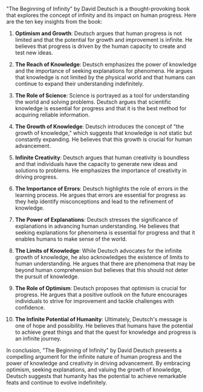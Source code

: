 "The Beginning of Infinity" by David Deutsch is a thought-provoking book that explores the concept of infinity and its impact on human progress. Here are the ten key insights from the book:

1. **Optimism and Growth**: Deutsch argues that human progress is not limited and that the potential for growth and improvement is infinite. He believes that progress is driven by the human capacity to create and test new ideas.

2. **The Reach of Knowledge**: Deutsch emphasizes the power of knowledge and the importance of seeking explanations for phenomena. He argues that knowledge is not limited by the physical world and that humans can continue to expand their understanding indefinitely.

3. **The Role of Science**: Science is portrayed as a tool for understanding the world and solving problems. Deutsch argues that scientific knowledge is essential for progress and that it is the best method for acquiring reliable information.

4. **The Growth of Knowledge**: Deutsch introduces the concept of "the growth of knowledge," which suggests that knowledge is not static but constantly expanding. He believes that this growth is crucial for human advancement.

5. **Infinite Creativity**: Deutsch argues that human creativity is boundless and that individuals have the capacity to generate new ideas and solutions to problems. He emphasizes the importance of creativity in driving progress.

6. **The Importance of Errors**: Deutsch highlights the role of errors in the learning process. He argues that errors are essential for progress as they help identify misconceptions and lead to the refinement of knowledge.

7. **The Power of Explanations**: Deutsch stresses the significance of explanations in advancing human understanding. He believes that seeking explanations for phenomena is essential for progress and that it enables humans to make sense of the world.

8. **The Limits of Knowledge**: While Deutsch advocates for the infinite growth of knowledge, he also acknowledges the existence of limits to human understanding. He argues that there are phenomena that may be beyond human comprehension but believes that this should not deter the pursuit of knowledge.

9. **The Role of Optimism**: Deutsch proposes that optimism is crucial for progress. He argues that a positive outlook on the future encourages individuals to strive for improvement and tackle challenges with confidence.

10. **The Infinite Potential of Humanity**: Ultimately, Deutsch's message is one of hope and possibility. He believes that humans have the potential to achieve great things and that the quest for knowledge and progress is an infinite journey.

In conclusion, "The Beginning of Infinity" by David Deutsch presents a compelling argument for the infinite nature of human progress and the power of knowledge and creativity in driving advancement. By embracing optimism, seeking explanations, and valuing the growth of knowledge, Deutsch suggests that humanity has the potential to achieve remarkable feats and continue to evolve indefinitely.